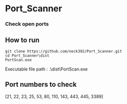 # Port_Scanner
### Check open ports

## How to run
```
git clone https://github.com/neck392/Port_Scanner.git
cd Port_Scanner\dist
PortScan.exe
```
Executable file path : .\dist\PortScan.exe

## Port numbers to check
[21, 22, 23, 25, 53, 80, 110, 143, 443, 445, 3389]
